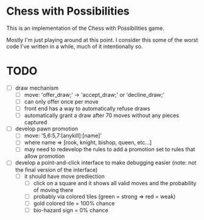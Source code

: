 Chess with Possibilities
==

This is an implementation of the Chess with Possibilities game.

Mostly I'm just playing around at this point. I consider this some of the worst code I've written in a while, much of it intentionally so.

TODO
==
  - [ ] draw mechanism
    - [ ] move: 'offer_draw;' -> 'accept_draw;' or 'decline_draw;'
    - [ ] can only offer once per move
    - [ ] front end has a way to automatically refuse draws
    - [ ] automatically grant a draw after 70 moves without any pieces captured
  - [ ] develop pawn promotion
    - [ ] move: '5,6:5,7:[anykill]:[name]'
    - [ ] where name => [rook, knight, bishop, queen, etc...]
    - [ ] may need to redevelop the rules to add a promotion set to rules that allow promotion
  - [ ] develop a point-and-click interface to make debugging easier (note: not the final version of the interface)
    - [ ] it should have move prediection
      - [ ] click on a square and it shows all valid moves and the probability of moving there
      - [ ] probably via colored tiles (green = strong => red = weak)
      - [ ] gold colored tile = 100% chance
      - [ ] bio-hazard sign = 0% chance